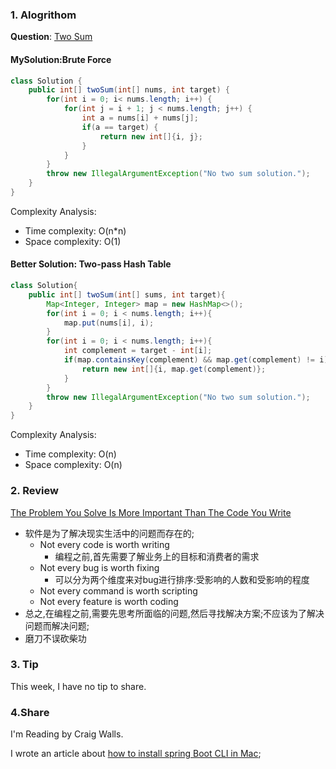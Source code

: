 ### 1. Alogrithom
**Question**: [Two Sum](https://leetcode.com/problems/two-sum/description/)

#### MySolution:Brute Force

```Java
class Solution {
    public int[] twoSum(int[] nums, int target) {
		for(int i = 0; i< nums.length; i++) {
			for(int j = i + 1; j < nums.length; j++) {
				int a = nums[i] + nums[j];
				if(a == target) {
					return new int[]{i, j};
				}
			}
		}
		throw new IllegalArgumentException("No two sum solution.");
    }
}
```

Complexity Analysis:
- Time complexity: O(n*n)
- Space complexity: O(1)


#### Better Solution: Two-pass Hash Table

```Java
class Solution{
    public int[] twoSum(int[] sums, int target){
        Map<Integer, Integer> map = new HashMap<>();
        for(int i = 0; i < nums.length; i++){
            map.put(nums[i], i);
        }
        for(int i = 0; i < nums.length; i++){
            int complement = target - int[i];
            if(map.containsKey(complement) && map.get(complement) != i){
                return new int[]{i, map.get(complement)};
            }
        }
        throw new IllegalArgumentException("No two sum solution.");
    }
}
```

Complexity Analysis:
- Time complexity: O(n)
- Space complexity: O(n)

### 2. Review

[The Problem You Solve Is More Important Than The Code You Write](https://medium.com/@fagnerbrack/the-problem-you-solve-is-more-important-than-the-code-you-write-d0e5493132c6)


- 软件是为了解决现实生活中的问题而存在的;
    - Not every code is worth writing
        - 编程之前,首先需要了解业务上的目标和消费者的需求
    - Not every bug is worth fixing
        - 可以分为两个维度来对bug进行排序:受影响的人数和受影响的程度
    - Not every command is worth scripting
    - Not every feature is worth coding
- 总之,在编程之前,需要先思考所面临的问题,然后寻找解决方案;不应该为了解决问题而解决问题;
- 磨刀不误砍柴功


### 3. Tip
This week, I have no tip to share.


### 4.Share
I'm Reading <Spring Boot in Action> by Craig Walls.<br/>

I wrote an article about [how to install spring Boot CLI in Mac](https://www.cnblogs.com/linkworld/p/9206910.html);
